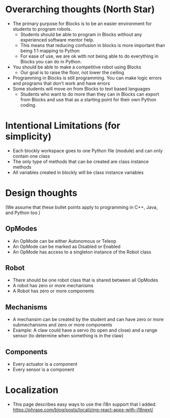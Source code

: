 # Overarching thoughts (North Star)
* The primary purpose for Blocks is to be an easier environment for students to program robots.
    * Students should be able to program in Blocks without any experienced software mentor help.
    * This means that reducing confusion in blocks is more important than being 1:1 mapping to Python
    * For ease of use, we are ok with not being able to do everything in Blocks you can do in Python.
* You should be able to make a competitive robot using Blocks
    * Our goal is to raise the floor, not lower the ceiling
* Programming in Blocks is still programming.   You can make logic errors and programs that don't work and have errors
* Some students will move on from Blocks to text based languages
    * Students who want to do more than they can in Blocks can export from Blocks and use that as a starting point for their own Python coding.

# Intentional Limitations (for simplicity)
* Each blockly workspace goes to one Python file (module) and can only contain one class
* The only type of methods that can be created are class instance methods
* All variables created in blockly will be class instance variables

# Design thoughts
(We assume that these bullet points apply to programming in C++, Java, and Python too.)
## OpModes
* An OpMode can be either Autonomous or Teleop
* An OpMode can be marked as Disabled or Enabled
* An OpMode has access to a singleton instance of the Robot class
## Robot
* There should be one robot class that is shared between all OpModes
* A robot has zero or more mechanisms 
* A Robot has zero or more components

## Mechanisms
* A mechansim can be created by the student and can have zero or more submechanisms and zero or more components
* Example:  A claw could have a servo (to open and close) and a range sensor (to determine when something is in the claw)

## Components
* Every actuator is a component
* Every sensor is a component

# Localization 
* This page describes easy ways to use the i18n support that I added: https://phrase.com/blog/posts/localizing-react-apps-with-i18next/